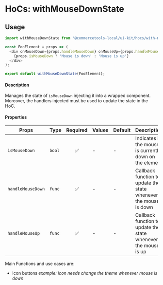 # HoCs: withMouseDownState

## Usage

```js
import withMouseDownState from '@commercetools-local/ui-kit/hocs/with-mouse-down-state';

const FooElement = props => (
  <div onMouseDown={props.handleMouseDown} onMouseUp={props.handleMouseUp}>
    {props.isMouseDown ? 'Mouse is down' : 'Mouse is up'}
  </div>
);

export default withMouseDownState(FooElement);
```

#### Description

Manages the state of `isMouseDown` injecting it into a wrapped component.
Moreover, the handlers injected must be used to update the state in the HoC.

#### Properties

| Props             | Type   | Required | Values | Default | Description                                                      |
| ----------------- | ------ | :------: | ------ | ------- | ---------------------------------------------------------------- |
| `isMouseDown`     | `bool` |    ✅    | -      | -       | Indicates if the mouse is currently down on the element          |
| `handleMouseDown` | `func` |    ✅    | -      | -       | Callback function to update the state whenever the mouse is down |
| `handleMouseUp`   | `func` |    ✅    | -      | -       | Callback function to update the state whenever the mouse is up   |

Main Functions and use cases are:

- Icon buttons _example: icon needs change the theme whenever mouse is down_
